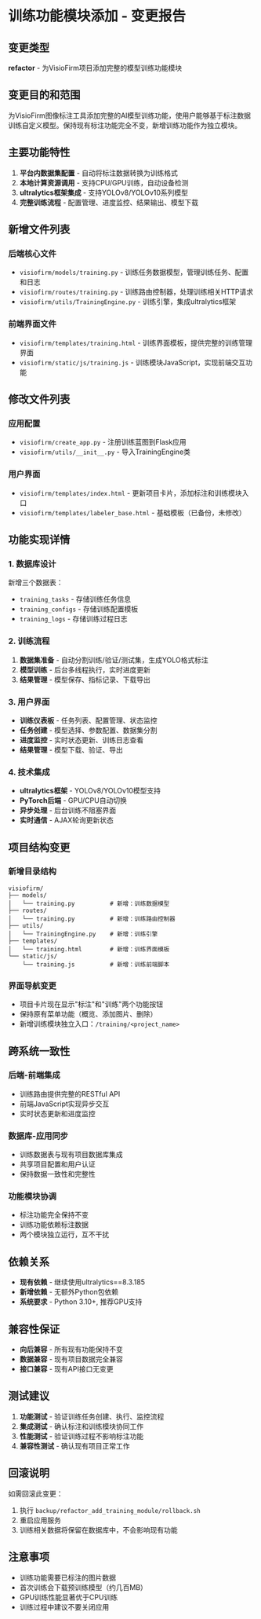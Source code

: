# 训练功能模块添加 - 变更报告

## 变更类型
**refactor** - 为VisioFirm项目添加完整的模型训练功能模块

## 变更目的和范围
为VisioFirm图像标注工具添加完整的AI模型训练功能，使用户能够基于标注数据训练自定义模型。保持现有标注功能完全不变，新增训练功能作为独立模块。

## 主要功能特性
1. **平台内数据集配置** - 自动将标注数据转换为训练格式
2. **本地计算资源调用** - 支持CPU/GPU训练，自动设备检测
3. **ultralytics框架集成** - 支持YOLOv8/YOLOv10系列模型
4. **完整训练流程** - 配置管理、进度监控、结果输出、模型下载

## 新增文件列表

### 后端核心文件
- `visiofirm/models/training.py` - 训练任务数据模型，管理训练任务、配置和日志
- `visiofirm/routes/training.py` - 训练路由控制器，处理训练相关HTTP请求
- `visiofirm/utils/TrainingEngine.py` - 训练引擎，集成ultralytics框架

### 前端界面文件
- `visiofirm/templates/training.html` - 训练界面模板，提供完整的训练管理界面
- `visiofirm/static/js/training.js` - 训练模块JavaScript，实现前端交互功能

## 修改文件列表

### 应用配置
- `visiofirm/create_app.py` - 注册训练蓝图到Flask应用
- `visiofirm/utils/__init__.py` - 导入TrainingEngine类

### 用户界面
- `visiofirm/templates/index.html` - 更新项目卡片，添加标注和训练模块入口
- `visiofirm/templates/labeler_base.html` - 基础模板（已备份，未修改）

## 功能实现详情

### 1. 数据库设计
新增三个数据表：
- `training_tasks` - 存储训练任务信息
- `training_configs` - 存储训练配置模板
- `training_logs` - 存储训练过程日志

### 2. 训练流程
1. **数据集准备** - 自动分割训练/验证/测试集，生成YOLO格式标注
2. **模型训练** - 后台多线程执行，实时进度更新
3. **结果管理** - 模型保存、指标记录、下载导出

### 3. 用户界面
- **训练仪表板** - 任务列表、配置管理、状态监控
- **任务创建** - 模型选择、参数配置、数据集分割
- **进度监控** - 实时状态更新、训练日志查看
- **结果管理** - 模型下载、验证、导出

### 4. 技术集成
- **ultralytics框架** - YOLOv8/YOLOv10模型支持
- **PyTorch后端** - GPU/CPU自动切换
- **异步处理** - 后台训练不阻塞界面
- **实时通信** - AJAX轮询更新状态

## 项目结构变更

### 新增目录结构
```
visiofirm/
├── models/
│   └── training.py          # 新增：训练数据模型
├── routes/
│   └── training.py          # 新增：训练路由控制器
├── utils/
│   └── TrainingEngine.py    # 新增：训练引擎
├── templates/
│   └── training.html        # 新增：训练界面模板
└── static/js/
    └── training.js          # 新增：训练前端脚本
```

### 界面导航变更
- 项目卡片现在显示"标注"和"训练"两个功能按钮
- 保持原有菜单功能（概览、添加图片、删除）
- 新增训练模块独立入口：`/training/<project_name>`

## 跨系统一致性

### 后端-前端集成
- 训练路由提供完整的RESTful API
- 前端JavaScript实现异步交互
- 实时状态更新和进度监控

### 数据库-应用同步
- 训练数据表与现有项目数据库集成
- 共享项目配置和用户认证
- 保持数据一致性和完整性

### 功能模块协调
- 标注功能完全保持不变
- 训练功能依赖标注数据
- 两个模块独立运行，互不干扰

## 依赖关系
- **现有依赖** - 继续使用ultralytics==8.3.185
- **新增依赖** - 无额外Python包依赖
- **系统要求** - Python 3.10+, 推荐GPU支持

## 兼容性保证
- **向后兼容** - 所有现有功能保持不变
- **数据兼容** - 现有项目数据完全兼容
- **接口兼容** - 现有API接口无变更

## 测试建议
1. **功能测试** - 验证训练任务创建、执行、监控流程
2. **集成测试** - 确认标注和训练模块协同工作
3. **性能测试** - 验证训练过程不影响标注功能
4. **兼容性测试** - 确认现有项目正常工作

## 回滚说明
如需回滚此变更：
1. 执行 `backup/refactor_add_training_module/rollback.sh`
2. 重启应用服务
3. 训练相关数据将保留在数据库中，不会影响现有功能

## 注意事项
- 训练功能需要已标注的图片数据
- 首次训练会下载预训练模型（约几百MB）
- GPU训练性能显著优于CPU训练
- 训练过程中建议不要关闭应用